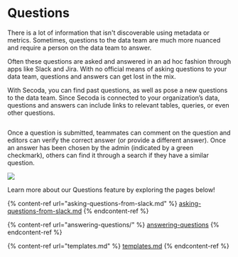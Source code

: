 # Questions

There is a lot of information that isn't discoverable using metadata or metrics. Sometimes, questions to the data team are much more nuanced and require a person on the data team to answer.

Often these questions are asked and answered in an ad hoc fashion through apps like Slack and Jira. With no official means of asking questions to your data team, questions and answers can get lost in the mix.&#x20;

With Secoda, you can find past questions, as well as pose a new questions to the data team. Since Secoda is connected to your organization’s data, questions and answers can include links to relevant tables, queries, or even other questions.

<figure><img src="https://secoda-public-media-assets.s3.amazonaws.com/Kapture%202023-05-15%20at%2016.19.21.gif" alt=""><figcaption></figcaption></figure>

Once a question is submitted, teammates can comment on the question and editors can verify the correct answer (or provide a different answer). Once an answer has been chosen by the admin (indicated by a green checkmark), others can find it through a search if they have a similar question.

![](https://secoda-public-media-assets.s3.amazonaws.com/question.png)

Learn more about our Questions feature by exploring the pages below!

{% content-ref url="asking-questions-from-slack.md" %}
[asking-questions-from-slack.md](asking-questions-from-slack.md)
{% endcontent-ref %}

{% content-ref url="answering-questions/" %}
[answering-questions](answering-questions/)
{% endcontent-ref %}

{% content-ref url="templates.md" %}
[templates.md](templates.md)
{% endcontent-ref %}
